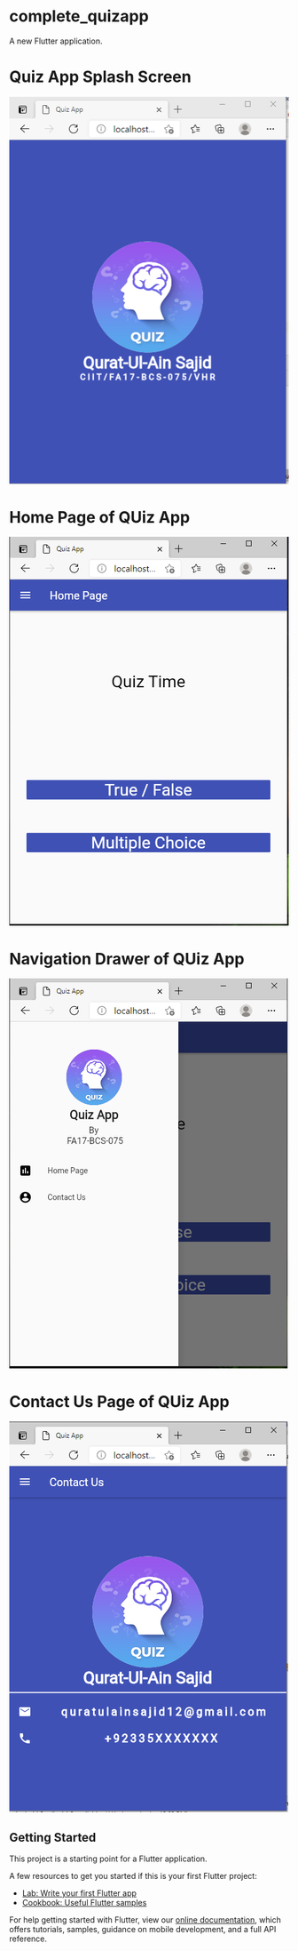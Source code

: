 # complete_quizapp

A new Flutter application.

# Quiz App Splash Screen

![QuizApp SplashScreen](https://github.com/QuratulainSajid712/BSCS-B15-B-075-MAD/blob/main/complete_quizapp/screenshots/splashscreen.PNG)

# Home Page of QUiz App
![QuizApp SplashScreen](https://github.com/QuratulainSajid712/BSCS-B15-B-075-MAD/blob/main/complete_quizapp/screenshots/homepage.PNG)

# Navigation Drawer of QUiz App
![QuizApp SplashScreen](https://github.com/QuratulainSajid712/BSCS-B15-B-075-MAD/blob/main/complete_quizapp/screenshots/navigationdrawer.PNG)

# Contact Us Page of QUiz App
![QuizApp SplashScreen](https://github.com/QuratulainSajid712/BSCS-B15-B-075-MAD/blob/main/complete_quizapp/screenshots/contactus.PNG)


## Getting Started



This project is a starting point for a Flutter application.

A few resources to get you started if this is your first Flutter project:

- [Lab: Write your first Flutter app](https://flutter.dev/docs/get-started/codelab)
- [Cookbook: Useful Flutter samples](https://flutter.dev/docs/cookbook)

For help getting started with Flutter, view our
[online documentation](https://flutter.dev/docs), which offers tutorials,
samples, guidance on mobile development, and a full API reference.
